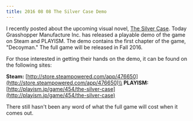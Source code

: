 ```yaml
---
title: 2016 08 08 The Silver Case Demo
---
```


I recently posted about the upcoming visual novel, [The Silver Case](http://pawnsperspective.com/the-silver-case-hd-remaster/). Today Grasshopper Manufacture Inc. has released a playable demo of the game on Steam and PLAYISM. The demo contains the first chapter of the game, "Decoyman." The full game will be released in Fall 2016.

For those interested in getting their hands on the demo, it can be found on the following sites:

**Steam:** [http://store.steampowered.com/app/476650](http://store.steampowered.com/app/476650)\\
**PLAYISM:** [http://playism.jp/game/454/the-silver-case](http://playism.jp/game/454/the-silver-case)

There still hasn't been any word of what the full game will cost when it comes out.
